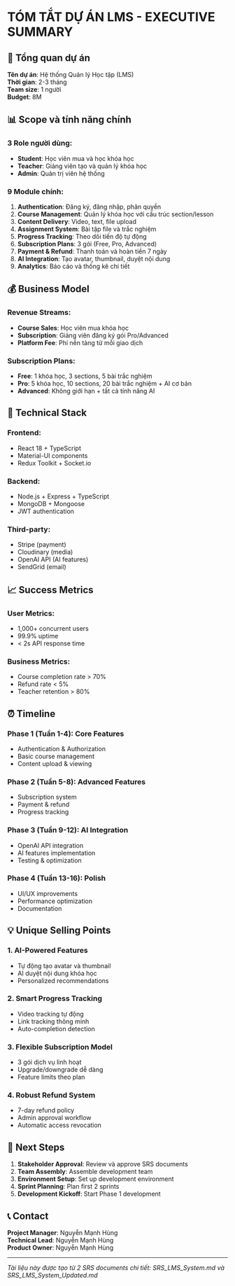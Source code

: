 # TÓM TẮT DỰ ÁN LMS - EXECUTIVE SUMMARY

## 🎯 Tổng quan dự án

**Tên dự án**: Hệ thống Quản lý Học tập (LMS)  
**Thời gian**: 2-3 tháng  
**Team size**: 1 người  
**Budget**: 8M 

## 📊 Scope và tính năng chính

### **3 Role người dùng:**
- **Student**: Học viên mua và học khóa học
- **Teacher**: Giảng viên tạo và quản lý khóa học  
- **Admin**: Quản trị viên hệ thống

### **9 Module chính:**
1. **Authentication**: Đăng ký, đăng nhập, phân quyền
2. **Course Management**: Quản lý khóa học với cấu trúc section/lesson
3. **Content Delivery**: Video, text, file upload
4. **Assignment System**: Bài tập file và trắc nghiệm
5. **Progress Tracking**: Theo dõi tiến độ tự động
6. **Subscription Plans**: 3 gói (Free, Pro, Advanced)
7. **Payment & Refund**: Thanh toán và hoàn tiền 7 ngày
8. **AI Integration**: Tạo avatar, thumbnail, duyệt nội dung
9. **Analytics**: Báo cáo và thống kê chi tiết

## 💰 Business Model

### **Revenue Streams:**
- **Course Sales**: Học viên mua khóa học
- **Subscription**: Giảng viên đăng ký gói Pro/Advanced
- **Platform Fee**: Phí nền tảng từ mỗi giao dịch

### **Subscription Plans:**
- **Free**: 1 khóa học, 3 sections, 5 bài trắc nghiệm
- **Pro**: 5 khóa học, 10 sections, 20 bài trắc nghiệm + AI cơ bản
- **Advanced**: Không giới hạn + tất cả tính năng AI

## 🚀 Technical Stack

### **Frontend:**
- React 18 + TypeScript
- Material-UI components
- Redux Toolkit + Socket.io

### **Backend:**
- Node.js + Express + TypeScript
- MongoDB + Mongoose
- JWT authentication

### **Third-party:**
- Stripe (payment)
- Cloudinary (media)
- OpenAI API (AI features)
- SendGrid (email)

## 📈 Success Metrics

### **User Metrics:**
- 1,000+ concurrent users
- 99.9% uptime
- < 2s API response time

### **Business Metrics:**
- Course completion rate > 70%
- Refund rate < 5%
- Teacher retention > 80%

## ⏰ Timeline

### **Phase 1 (Tuần 1-4): Core Features**
- Authentication & Authorization
- Basic course management
- Content upload & viewing

### **Phase 2 (Tuần 5-8): Advanced Features**
- Subscription system
- Payment & refund
- Progress tracking

### **Phase 3 (Tuần 9-12): AI Integration**
- OpenAI API integration
- AI features implementation
- Testing & optimization

### **Phase 4 (Tuần 13-16): Polish**
- UI/UX improvements
- Performance optimization
- Documentation

## 💡 Unique Selling Points

### **1. AI-Powered Features**
- Tự động tạo avatar và thumbnail
- AI duyệt nội dung khóa học
- Personalized recommendations

### **2. Smart Progress Tracking**
- Video tracking tự động
- Link tracking thông minh
- Auto-completion detection

### **3. Flexible Subscription Model**
- 3 gói dịch vụ linh hoạt
- Upgrade/downgrade dễ dàng
- Feature limits theo plan

### **4. Robust Refund System**
- 7-day refund policy
- Admin approval workflow
- Automatic access revocation

## 🎯 Next Steps

1. **Stakeholder Approval**: Review và approve SRS documents
2. **Team Assembly**: Assemble development team
3. **Environment Setup**: Set up development environment
4. **Sprint Planning**: Plan first 2 sprints
5. **Development Kickoff**: Start Phase 1 development

## 📞 Contact

**Project Manager**: Nguyễn Mạnh Hùng  
**Technical Lead**: Nguyễn Mạnh Hùng  
**Product Owner**: Nguyễn Mạnh Hùng  

---

*Tài liệu này được tạo từ 2 SRS documents chi tiết: SRS_LMS_System.md và SRS_LMS_System_Updated.md*
